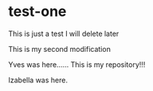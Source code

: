 # test-one
This is just a test I will delete later


This is my second modification


Yves was here...... This is my repository!!!

Izabella was here.

